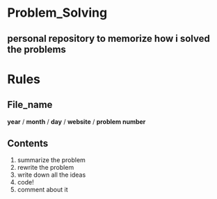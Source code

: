 Problem_Solving
=========================
personal repository to memorize how i solved the problems
----------------------------------

# Rules
## File_name
  **year** / **month** / **day** / **website** / **problem number**
  
## Contents
  1. summarize the problem
  2. rewrite the problem
  3. write down all the ideas
  4. code!
  5. comment about it
